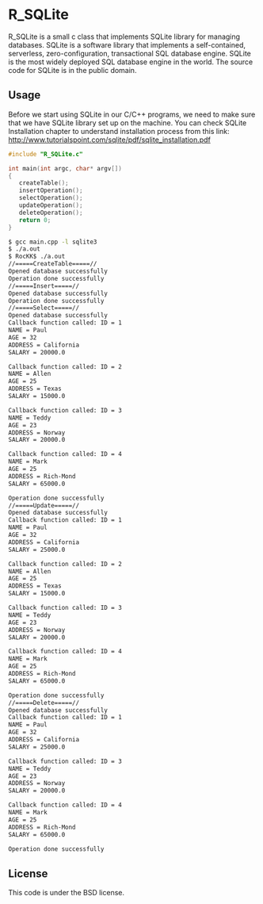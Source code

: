 R_SQLite
=================

R_SQLite is a small c class that implements SQLite library for managing databases.
SQLite is a software library that implements a self-contained, serverless, zero-configuration, transactional SQL database engine. SQLite is the most widely deployed SQL database engine in the world. The source code for SQLite is in the public domain.

Usage
-------------

Before we start using SQLite in our C/C++ programs, we need to make sure that we have SQLite library set up on the machine. You can check SQLite Installation chapter to understand installation process from this link:
http://www.tutorialspoint.com/sqlite/pdf/sqlite_installation.pdf

```C
#include "R_SQLite.c"

int main(int argc, char* argv[])
{
   createTable();
   insertOperation();
   selectOperation();
   updateOperation();
   deleteOperation();
   return 0;
}
```

```Bash
$ gcc main.cpp -l sqlite3
$ ./a.out
$ RocKK$ ./a.out 
//=====CreateTable=====//
Opened database successfully
Operation done successfully
//=====Insert=====//
Opened database successfully
Operation done successfully
//=====Select=====//
Opened database successfully
Callback function called: ID = 1
NAME = Paul
AGE = 32
ADDRESS = California
SALARY = 20000.0

Callback function called: ID = 2
NAME = Allen
AGE = 25
ADDRESS = Texas
SALARY = 15000.0

Callback function called: ID = 3
NAME = Teddy
AGE = 23
ADDRESS = Norway
SALARY = 20000.0

Callback function called: ID = 4
NAME = Mark
AGE = 25
ADDRESS = Rich-Mond 
SALARY = 65000.0

Operation done successfully
//=====Update=====//
Opened database successfully
Callback function called: ID = 1
NAME = Paul
AGE = 32
ADDRESS = California
SALARY = 25000.0

Callback function called: ID = 2
NAME = Allen
AGE = 25
ADDRESS = Texas
SALARY = 15000.0

Callback function called: ID = 3
NAME = Teddy
AGE = 23
ADDRESS = Norway
SALARY = 20000.0

Callback function called: ID = 4
NAME = Mark
AGE = 25
ADDRESS = Rich-Mond 
SALARY = 65000.0

Operation done successfully
//=====Delete=====//
Opened database successfully
Callback function called: ID = 1
NAME = Paul
AGE = 32
ADDRESS = California
SALARY = 25000.0

Callback function called: ID = 3
NAME = Teddy
AGE = 23
ADDRESS = Norway
SALARY = 20000.0

Callback function called: ID = 4
NAME = Mark
AGE = 25
ADDRESS = Rich-Mond 
SALARY = 65000.0

Operation done successfully
```

License
--------

This code is under the BSD license.

